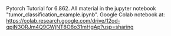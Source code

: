 Pytorch Tutorial for 6.862.  All material in the jupyter notebook "tumor_classification_example.ipynb".  Google Colab notebook at: https://colab.research.google.com/drive/12od-qpjN3ORJm4Q9GWjNT8O8o31mHgAp?usp=sharing

